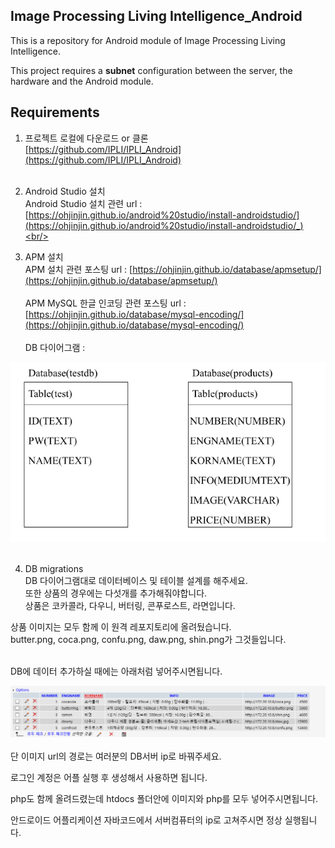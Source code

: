 Image Processing Living Intelligence_Android
------
This is a repository for Android module of Image Processing Living Intelligence.<br/>

This project requires a **subnet** configuration between the server, the hardware and the Android module.<br/>


Requirements
------
1. 프로젝트 로컬에 다운로드 or 클론<br/>
[https://github.com/IPLI/IPLI_Android](https://github.com/IPLI/IPLI_Android)<br/><br/>

2. Android Studio 설치<br/>
Android Studio 설치 관련 url : 
[https://ohjinjin.github.io/android%20studio/install-androidstudio/](https://ohjinjin.github.io/android%20studio/install-androidstudio/_)<br/><br/>

3. APM 설치<br/>
APM 설치 관련 포스팅 url : 
[https://ohjinjin.github.io/database/apmsetup/](https://ohjinjin.github.io/database/apmsetup/)<br/><br/>
APM MySQL 한글 인코딩 관련 포스팅 url :
[https://ohjinjin.github.io/database/mysql-encoding/](https://ohjinjin.github.io/database/mysql-encoding/)<br/><br/>
DB 다이어그램 : 
<!--<img src="https://github.com/IPLI/IPLI_Android/db.tif" alt="">-->
![db](./db.png)<br/><br/>

4. DB migrations<br/>
DB 다이어그램대로 데이터베이스 및 테이블 설계를 해주세요.<br/>
또한 상품의 경우에는 다섯개를 추가해줘야합니다.<br/>
상품은 코카콜라, 다우니, 버터링, 콘푸로스트, 라면입니다.<br/>

상품 이미지는 모두 함께 이 원격 레포지토리에 올려뒀습니다.<br/>
butter.png, coca.png, confu.png, daw.png, shin.png가 그것들입니다.<br/><br/>

DB에 데이터 추가하실 때에는 아래처럼 넣어주시면됩니다.<br/>
<!--<img src="https://github.com/IPLI/IPLI_Android/DBinfo.PNG" alt=""><br/><br/>-->
![DBinfo](./DBinfo.png)<br/><br/>
단 이미지 url의 경로는 여러분의 DB서버 ip로 바꿔주세요.<br/>

로그인 계정은 어플 실행 후 생성해서 사용하면 됩니다.<br/> 

php도 함께 올려드렸는데 htdocs 폴더안에 이미지와 php를 모두 넣어주시면됩니다.<br/>

안드로이드 어플리케이션 자바코드에서 서버컴퓨터의 ip로 고쳐주시면 정상 실행됩니다.<br/><br/><br/>
